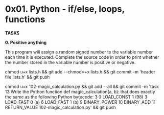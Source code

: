 # 0x01. Python - if/else, loops, functions

<strong>TASKS</strong>

<b>0. Positive anything</b>

<p>This program will assign a random signed number to the variable number each time it is executed. Complete the source code in order to print whether the number stored in the variable number is positive or negative.</p>


chmod u+x lists.h && git add --chmod=+x lists.h && git commit -m 'header file lists.h' && git push

chmod u+x 102-magic_calculation.py && git add --all && git commit -m 'task 13 Write the Python function def magic_calculation(a, b): that does exactly the same as the following Python bytecode: 3 0 LOAD_CONST 1 (98) 3 LOAD_FAST 0 (a) 6 LOAD_FAST 1 (b) 9 BINARY_POWER 10 BINARY_ADD 11 RETURN_VALUE 102-magic_calculation.py' && git push
